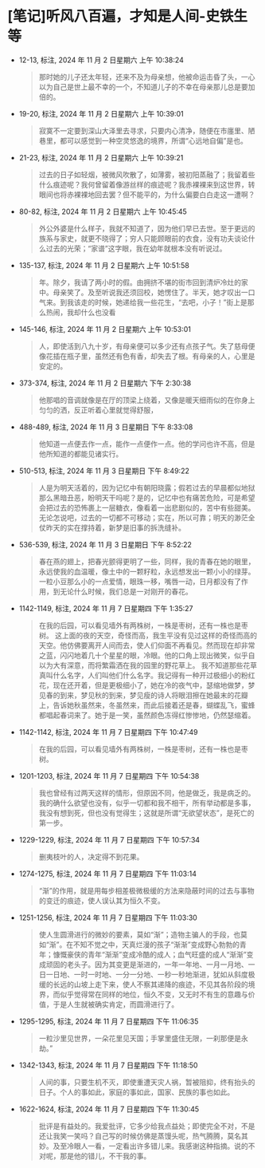 # [笔记]听风八百遍，才知是人间-史铁生等


-   12-13, 标注, 2024 年 11 月 2 日星期六 上午 10:38:24

    > 那时她的儿子还太年轻，还来不及为母亲想，他被命运击昏了头，一心以为自己是世上最不幸的一个，不知道儿子的不幸在母亲那儿总是要加倍的。

-   19-20, 标注, 2024 年 11 月 2 日星期六 上午 10:39:01

    > 寂寞不一定要到深山大泽里去寻求，只要内心清净，随便在市廛里、陋巷里，都可以感觉到一种空灵悠逸的境界，所谓“心远地自偏”是也。

-   21-23, 标注, 2024 年 11 月 2 日星期六 上午 10:39:21

    > 过去的日子如轻烟，被微风吹散了，如薄雾，被初阳蒸融了；我留着些什么痕迹呢？我何曾留着像游丝样的痕迹呢？我赤裸裸来到这世界，转眼间也将赤裸裸地回去罢？但不能平的，为什么偏要白白走这一遭啊？

-   80-82, 标注, 2024 年 11 月 2 日星期六 上午 10:45:45

    > 外公外婆是什么样子，我就不知道了，因为他们早已去世。至于更远的族系与家史，就更不晓得了；穷人只能顾眼前的衣食，没有功夫谈论什么过去的光荣；“家谱”这字眼，我在幼年就根本没有听说过。

-   135-137, 标注, 2024 年 11 月 2 日星期六 上午 10:51:58

    > 年。除夕，我请了两小时的假。由拥挤不堪的街市回到清炉冷灶的家中。母亲笑了。及至听说我还须回校，她愣住了。半天，她才叹出一口气来。到我该走的时候，她递给我一些花生，“去吧，小子！”街上是那么热闹，我却什么也没看

-   145-146, 标注, 2024 年 11 月 2 日星期六 上午 10:53:01

    > 人，即使活到八九十岁，有母亲便可以多少还有点孩子气。失了慈母便像花插在瓶子里，虽然还有色有香，却失去了根。有母亲的人，心里是安定的。

-   373-374, 标注, 2024 年 11 月 2 日星期六 下午 2:30:38

    > 他那唱的音调就像是在厅的顶梁上绕着，又像是暖天细雨似的在你身上匀匀的洒，反正听着心里就觉得舒服，

-   488-489, 标注, 2024 年 11 月 3 日星期日 下午 8:33:08

    > 他知道一点便去作一点，能作一点便作一点。他的学问也许不高，但是他所知道的都能见诸实行。

-   510-513, 标注, 2024 年 11 月 3 日星期日 下午 8:49:22

    > 人是为明天活着的，因为记忆中有朝阳晓露；假若过去的早晨都似地狱那么黑暗丑恶，盼明天干吗呢？是的，记忆中也有痛苦危险，可是希望会把过去的恐怖裹上一层糖衣，像看着一出悲剧似的，苦中有些甜美。无论怎说吧，过去的一切都不可移动；实在，所以可靠；明天的渺茫全仗昨天的实在撑持着，新梦是旧事的拆洗缝补。

-   536-539, 标注, 2024 年 11 月 3 日星期日 下午 8:52:22

    > 春在燕的翅上，把春光颤得更明了一些，同样，我的青春在她的眼里，永远使我的血温暖，像土中的一颗籽粒，永远想发出一颗小小的绿芽。一粒小豆那么小的一点爱情，眼珠一移，嘴唇一动，日月都没有了作用，到无论什么时候，我们总是一对刚开的春花。

-   1142-1149, 标注, 2024 年 11 月 7 日星期四 下午 1:35:27

    > 在我的后园，可以看见墙外有两株树，一株是枣树，还有一株也是枣树。 这上面的夜的天空，奇怪而高，我生平没有见过这样的奇怪而高的天空。他仿佛要离开人间而去，使人们仰面不再看见。然而现在却非常之蓝，闪闪地着几十个星星的眼，冷眼。他的口角上现出微笑，似乎自以为大有深意，而将繁霜洒在我的园里的野花草上。 我不知道那些花草真叫什么名字，人们叫他们什么名字。我记得有一种开过极细小的粉红花，现在还开着，但是更极细小了，她在冷的夜气中，瑟缩地做梦，梦见春的到来，梦见秋的到来，梦见瘦的诗人将眼泪擦在她最末的花瓣上，告诉她秋虽然来，冬虽然来，而此后接着还是春，蝴蝶乱飞，蜜蜂都唱起春词来了。她于是一笑，虽然颜色冻得红惨惨地，仍然瑟缩着。

-   1142-1142, 标注, 2024 年 11 月 7 日星期四 下午 10:47:49

    > 在我的后园，可以看见墙外有两株树，一株是枣树，还有一株也是枣树。

-   1201-1203, 标注, 2024 年 11 月 7 日星期四 下午 10:54:38

    > 我也曾经有过两天这样的情形，但原因不同，他是做乏，我是病乏的。我的确什么欲望也没有，似乎一切都和我不相干，所有举动都是多事，我没有想到死，但也没有觉得生；这就是所谓“无欲望状态”，是死亡的第一步。

-   1229-1229, 标注, 2024 年 11 月 7 日星期四 下午 10:57:34

    > 删夷枝叶的人，决定得不到花果。

-   1274-1275, 标注, 2024 年 11 月 7 日星期四 下午 11:03:14

    > “渐”的作用，就是用每步相差极微极缓的方法来隐蔽时间的过去与事物的变迁的痕迹，使人误认其为恒久不变。

-   1251-1256, 标注, 2024 年 11 月 7 日星期四 下午 11:03:30

    > 使人生圆滑进行的微妙的要素，莫如“渐”；造物主骗人的手段，也莫如“渐”。在不知不觉之中，天真烂漫的孩子“渐渐”变成野心勃勃的青年；慷慨豪侠的青年“渐渐”变成冷酷的成人；血气旺盛的成人“渐渐”变成顽固的老头子。因为其变更是渐进的，一年一年地、一月一月地、一日一日地、一时一时地、一分一分地、一秒一秒地渐进，犹如从斜度极缓的长远的山坡上走下来，使人不察其递降的痕迹，不见其各阶段的境界，而似乎觉得常在同样的地位，恒久不变，又无时不有生的意趣与价值，于是人生就被确实肯定，而圆滑进行了。

-   1295-1295, 标注, 2024 年 11 月 7 日星期四 下午 11:06:35

    > 一粒沙里见世界，一朵花里见天国；手掌里盛住无限，一刹那便是永劫。”

-   1342-1343, 标注, 2024 年 11 月 7 日星期四 下午 11:18:50

    > 人间的事，只要生机不灭，即使重遭天灾人祸，暂被阻抑，终有抬头的日子。个人的事如此，家庭的事如此，国家、民族的事也如此。

-   1622-1624, 标注, 2024 年 11 月 7 日星期四 下午 11:30:45

    > 批评是有益处的。我爱批评，它多少给我点益处；即使完全不对，不是还让我笑一笑吗？自己写的时候仿佛是蒸馒头呢，热气腾腾，莫名其妙。及至冷眼人一看，一定看出许多错儿来。我感谢这种指摘。说的不对呢，那是他的错儿，不干我的事。


